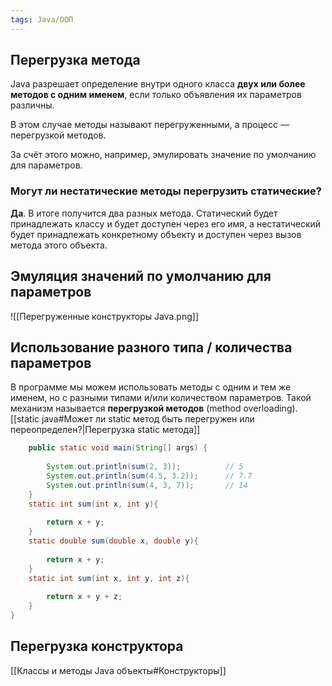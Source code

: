 ```yaml
---
tags: Java/ООП
--- 
```

## Перегрузка метода
Java разрешает определение внутри одного класса **двух или более методов с одним именем**, если только объявления их параметров различны.

В этом случае методы называют перегруженными, а процесс — перегрузкой методов.

За счёт этого можно, например, эмулировать значение по умолчанию для параметров.
### **Могут ли нестатические методы перегрузить статические?** 
**Да**. В итоге получится два разных метода. Статический будет принадлежать классу и будет доступен через его имя, а нестатический будет принадлежать конкретному объекту и доступен через вызов метода этого объекта.
## Эмуляция значений по умолчанию для параметров
![[Перегруженные конструкторы Java.png]]
## Использование разного типа / количества параметров
В программе мы можем использовать методы с одним и тем же именем, но с разными типами и/или количеством параметров. Такой механизм называется **перегрузкой методов** (method overloading).
[[static java#Может ли static метод быть перегружен или переопределен?|Перегрузка static метода]]

```java
    public static void main(String[] args) {
         
        System.out.println(sum(2, 3));          // 5
        System.out.println(sum(4.5, 3.2));      // 7.7
        System.out.println(sum(4, 3, 7));       // 14
    }
    static int sum(int x, int y){
             
        return x + y;
    }
    static double sum(double x, double y){
             
        return x + y;
    }
    static int sum(int x, int y, int z){
             
        return x + y + z;
    }
}
```

## Перегрузка конструктора
[[Классы и методы Java объекты#Конструкторы]]
